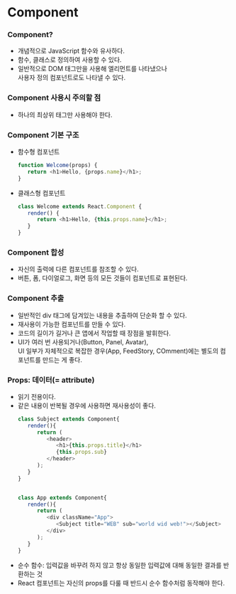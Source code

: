 <h1>Component</h1>
<p>
   <h3>Component?</h3>
   <ul>
      <li>개념적으로 JavaScript 함수와 유사하다.</li>
      <li>함수, 클래스로 정의하여 사용할 수 있다.</li>
      <li>일반적으로 DOM 태그만을 사용해 엘리먼트를 나타냈으나<br>
      사용자 정의 컴포넌트로도 나타낼 수 있다.</li>
   </ul>

   <h3>Component 사용시 주의할 점</h3>
   <ul>
      <li>하나의 최상위 태그만 사용해야 한다.</li>
   </ul>

   <h3>Component 기본 구조</h3>
   <ul>
      <li>함수형 컴포넌트</li>
      <!-- `(백틱)을 사용하여 코드블록시 한줄을 띄고 사용한다.
      또한, Ctrl + Shift + v를 사용하여 md 미리보기가 가능하다.
       -->

   ```javascript
   function Welcome(props) {
      return <h1>Hello, {props.name}</h1>;
   }
   ```
   
   <li>클래스형 컴포넌트</li>
   
   ```javascript
   class Welcome extends React.Component {
      render() {
         return <h1>Hello, {this.props.name}</h1>;
      }  
   }
   ```
   </ul>

   <h3>Component 합성</h3>
   <ul>
      <li>자신의 출력에 다른 컴포넌트를 참조할 수 있다.</li>
      <li>버튼, 폼, 다이얼로그, 화면 등의 모든 것들이 컴포넌트로 표현된다.</li>
   </ul>

   <h3>Component 추출</h3>
   <ul>
      <li>일반적인 div 태그에 담겨있는 내용을 추출하여 단순화 할 수 있다.</li>
      <li>재사용이 가능한 컴포넌트를 만들 수 있다.</li>
      <li>코드의 길이가 길거나 큰 앱에서 작업할 때 장점을 발휘한다.</li>
      <li>UI가 여러 번 사용되거나(Button, Panel, Avatar),<br> 
      UI 일부가 자체적으로 복잡한 경우(App, FeedStory, COmment)에는 별도의 컴포넌트를 만드는 게 좋다.</li>
   </ul>

   <h3>Props: 데이터(= attribute)</h3>
   <ul>
      <li>읽기 전용이다.</li>
      <li>같은 내용이 반복될 경우에 사용하면 재사용성이 좋다.</li>

   ```javascript
   class Subject extends Component{
      render(){
         return (
            <header>
               <h1>{this.props.title}</h1>
               {this.props.sub}
            </header>
         );
      }
   }


   class App extends Component{
      render(){
         return (
            <div className="App">
               <Subject title="WEB" sub="world wid web!"></Subject>
            </div>
         );
      }
   }
   ```
   <li>순수 함수: 입력값을 바꾸려 하지 않고 항상 동일한 입력값에 대해 동일한 결과를 반환하는 것</li>
   <li>React 컴포넌트는 자신의 props를 다룰 때 반드시 순수 함수처럼 동작해야 한다.</li>
   </ul>
</p>